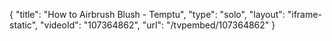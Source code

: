 {
    "title": "How to Airbrush Blush - Temptu",
    "type": "solo",
    "layout": "iframe-static",
    "videoId": "107364862",
    "url": "\/tvpembed\/107364862"
}